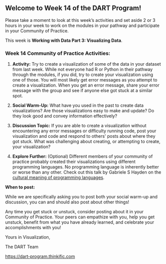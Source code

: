 ## **Welcome to Week 14 of the DART Program!**

Please take a moment to look at this week’s activities and set aside 2 or 3 hours in your week to work on the modules in your pathway and participate in your Community of Practice. 

This week is **Working with Data Part 3: Visualizing Data**.

### **Week 14 Community of Practice Activities:**

1. **Activity:** Try to create a visualization of some of the data in your dataset from last week.  While not everyone had R or Python in their pathway through the modules, if you did, try to create your visualization using one of those. You will most likely get error messages as you attempt to create a visualization. When you get an error message, share your error message with the group and see if anyone else got stuck at a similar spot.  

2. **Social Warm-Up:** What have you used in the past to create data visualizations? Are those visualizations easy to make and update? Do they look good and convey information effectively?

3. **Discussion Topic:** If you are able to create a visualization without encountering any error messages or difficulty running code, post your visualization and code and respond to others' posts about where they got stuck. What was challenging about creating, or attempting to create, your visualization?

4. **Explore Further:** (Optional) Different members of your community of practice probably created their visualizations using different programming languages. No programming language is inherently better or worse than any other. Check out this talk by Gabriele S Hayden on the [cultural meaning of programming languages](https://www.youtube.com/watch?v=kCZRauYfqvg).

**When to post:**

While we are specifically asking you to post both your social warm-up and discussion, you can and should also post about other things!

Any time you get stuck or unstuck, consider posting about it in your Community of Practice. Your peers can empathize with you, help you get unstuck, benefit from what you have already learned, and celebrate your accomplishments with you!

 Yours in Visualization, 

The DART Team

https://dart-program.thinkific.com

